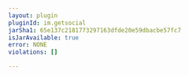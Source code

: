 ```yaml
---
layout: plugin
pluginId: im.getsocial
jarSha1: 65e137c2181773297163dfde20e59dbacbe57fc7
isJarAvailable: true
error: NONE
violations: []

---
```

